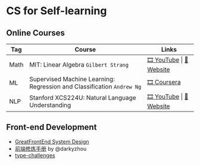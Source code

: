 # CS for Self-learning

## Online Courses
| Tag  | Course                                                       | Links                                                        |
| ---- | ------------------------------------------------------------ | ------------------------------------------------------------ |
| Math | MIT: Linear Algebra `Gilbert Strang`                         | [🎞️ YouTube](https://youtube.com/playlist?list=PL49CF3715CB9EF31D) \| [🔗 Website](https://ocw.mit.edu/courses/18-06-linear-algebra-spring-2010/) |
| ML   | Supervised Machine Learning: Regression and Classification `Andrew Ng` | [🎞️ Coursera](https://www.coursera.org/learn/machine-learning) |
| NLP  | Stanford XCS224U: Natural Language Understanding             | [🎞️ YouTube](https://youtube.com/playlist?list=PLoROMvodv4rOwvldxftJTmoR3kRcWkJBp) \| [🔗 Website](https://web.stanford.edu/class/cs224u/index.html) |


## Front-end Development
* [GreatFrontEnd System Design](https://www.greatfrontend.com/prepare/system-design)
* [前端修炼手册](https://darkyzhou.net/categories/web-frontend/) by @darkyzhou
* [type-challenges](https://github.com/type-challenges/type-challenges)
